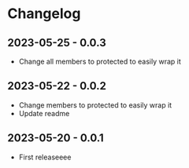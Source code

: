 # Changelog

## 2023-05-25 - 0.0.3

-   Change all members to protected to easily wrap it

## 2023-05-22 - 0.0.2

-   Change members to protected to easily wrap it
-   Update readme

## 2023-05-20 - 0.0.1

-   First releaseeee
